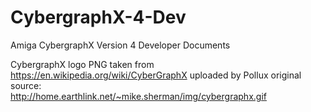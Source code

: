 # CybergraphX-4-Dev
 Amiga CybergraphX Version 4 Developer Documents

CybergraphX logo PNG taken from
https://en.wikipedia.org/wiki/CyberGraphX
uploaded by Pollux
original source:	
http://home.earthlink.net/~mike.sherman/img/cybergraphx.gif 
